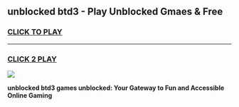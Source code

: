 
## unblocked btd3 - Play Unblocked Gmaes & Free
<h3>
<a href="https://news.freeplayer.one?title=unblocked_btd3&ref=16F">CLICK TO PLAY</a></h3>
<hr>

<h3>
<a href="https://news.freeplayer.one?title=unblocked_btd3&ref=16F">CLICK 2 PLAY</a>
  
</h3>

<a href="https://news.freeplayer.one?title=unblocked_btd3&ref=16F/"><img src="https://clearcache.store/games.png"></a>


**unblocked btd3 games unblocked: Your Gateway to Fun and Accessible Online Gaming**
